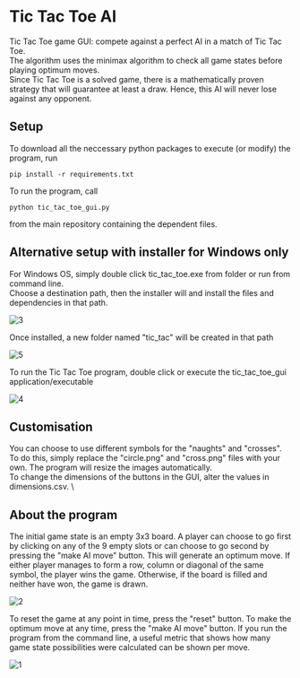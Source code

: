 # Tic Tac Toe AI

Tic Tac Toe game GUI: compete against a perfect AI in a match of Tic Tac Toe.\
The algorithm uses the minimax algorithm to check all game states before playing optimum moves. \
Since Tic Tac Toe is a solved game, there is a mathematically proven strategy that will guarantee at least a draw. Hence, this AI will never lose against any opponent.

## Setup

To download all the neccessary python packages to execute (or modify) the program, run

``` pip install -r requirements.txt ```

To run the program, call

``` python tic_tac_toe_gui.py ```

from the main repository containing the dependent files.

## Alternative setup with installer for Windows only

For Windows OS, simply double click tic_tac_toe.exe from folder or run from command line. \
Choose a destination path, then the installer will and install the files and dependencies in that path. 

![3](https://user-images.githubusercontent.com/65769889/102011885-3f877800-3d9b-11eb-8236-1abed503805a.PNG)

Once installed, a new folder named "tic_tac" will be created in that path

![5](https://user-images.githubusercontent.com/65769889/102011944-942af300-3d9b-11eb-9b74-9e7332ecdb0c.PNG)

To run the Tic Tac Toe program, double click or execute the tic_tac_toe_gui application/executable

![4](https://user-images.githubusercontent.com/65769889/102011943-93925c80-3d9b-11eb-8269-00c4ce020944.PNG)

## Customisation

You can choose to use different symbols for the "naughts" and "crosses". \
To do this, simply replace the "circle.png" and "cross.png" files with your own. The program will resize the images automatically. \
To change the dimensions of the buttons in the GUI, alter the values in dimensions.csv. \

## About the program

The initial game state is an empty 3x3 board. A player can choose to go first by clicking on any of the 9 empty slots or can choose to go second by pressing the 
"make AI move" button. This will generate an optimum move. If either player manages to form a row, column or diagonal of the same symbol, the player wins the game. Otherwise, if the board is filled and neither have won, the game is drawn.

![2](https://user-images.githubusercontent.com/65769889/102011883-3e564b00-3d9b-11eb-8526-f83735c1ab96.PNG)

To reset the game at any point in time, press the "reset" button. To make the optimum move at any time, press the "make AI move" button. If you run the program from the command line, a useful metric that shows how many game state possibilities were calculated can be shown per move.

![1](https://user-images.githubusercontent.com/65769889/102011853-1535ba80-3d9b-11eb-8bd9-0b815ea3ecf1.PNG)

